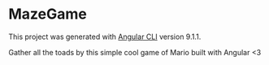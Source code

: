# MazeGame

This project was generated with [Angular CLI](https://github.com/angular/angular-cli) version 9.1.1.

Gather all the toads by this simple cool game of Mario built with Angular <3
